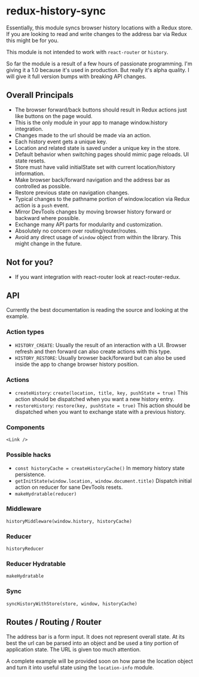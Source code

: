 # redux-history-sync

Essentially, this module syncs browser history locations with a Redux store. If you are looking to read and write changes to the address bar via Redux this might be for you.

This module is not intended to work with `react-router` or `history`.

So far the module is a result of a few hours of passionate programming. I'm giving it a 1.0 because it's used in production. But really it's alpha quality. I will give it full version bumps with breaking API changes.

## Overall Principals

* The browser forward/back buttons should result in Redux actions just like buttons on the page would.
* This is the only module in your app to manage window.history integration.
* Changes made to the url should be made via an action.
* Each history event gets a unique key.
* Location and related state is saved under a unique key in the store.
* Default behavior when switching pages should mimic page reloads. UI state resets.
* Store must have valid initialState set with current location/history information.
* Make browser back/forward navigation and the address bar as controlled as possible.
* Restore previous state on navigation changes.
* Typical changes to the pathname portion of window.location via Redux action is a `push` event.
* Mirror DevTools changes by moving browser history forward or backward where possible.
* Exchange many API parts for modularity and customization.
* Absolutely no concern over routing/router/routes.
* Avoid any direct usage of `window` object from within the library. This might change in the future.

## Not for you?

* If you want integration with react-router look at react-router-redux.

## API

Currently the best documentation is reading the source and looking at the example.

### Action types

* `HISTORY_CREATE`: Usually the result of an interaction with a UI. Browser refresh and then forward can also create actions with this type.
* `HISTORY_RESTORE`: Usually browser back/forward but can also be used inside the app to change browser history position.

### Actions

* `createHistory`: `create(location, title, key, pushState = true)` This action should be dispatched when you want a new history entry.
* `restoreHistory`: `restore(key, pushState = true)` This action should be dispatched when you want to exchange state with a previous history.

### Components

`<Link />`

### Possible hacks

* `const historyCache = createHistoryCache()` In memory history state persistence.
* `getInitState(window.location, window.document.title)` Dispatch initial action on reducer for sane DevTools resets.
* `makeHydratable(reducer)`

### Middleware

`historyMiddleware(window.history, historyCache)`

### Reducer

`historyReducer`

### Reducer Hydratable

`makeHydratable`

### Sync

`syncHistoryWithStore(store, window, historyCache)`

## Routes / Routing / Router

The address bar is a form input. It does not represent overall state. At its best the url can be parsed into an object and be used a tiny portion of application state. The URL is given too much attention.

A complete example will be provided soon on how parse the location object and turn it into useful state using the `location-info` module.
